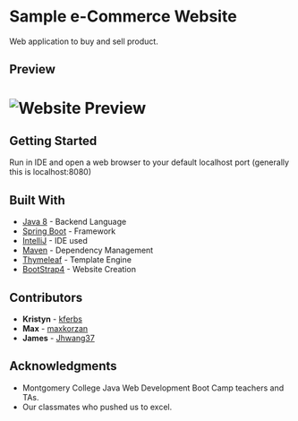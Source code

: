 # Sample e-Commerce Website

Web application to buy and sell product.

## Preview

![Website Preview](https://res.cloudinary.com/kristynf/image/upload/v1587311315/Screen_Shot_2020-04-18_at_6.50.25_PM_chq4vd.png)
=======




## Getting Started

Run in IDE and open a web browser to your default localhost port (generally this is localhost:8080)


## Built With

* [Java 8](https://www.java.com/en/) - Backend Language
* [Spring Boot](https://spring.io/projects/spring-boot) - Framework
* [IntelliJ](https://www.jetbrains.com/idea/) - IDE used
* [Maven](http://maven.apache.org/) - Dependency Management
* [Thymeleaf](http://www.thymeleaf.org/) - Template Engine
* [BootStrap4](https://getbootstrap.com/docs/4.0) - Website Creation


## Contributors

* **Kristyn**  - [kferbs](https://github.com/kferbs)
* **Max**  - [maxkorzan](https://github.com/maxkorzan)
* **James**  - [Jhwang37](https://github.com/Jhwang37)

## Acknowledgments

* Montgomery College Java Web Development Boot Camp teachers and TAs. 
* Our classmates who pushed us to excel.